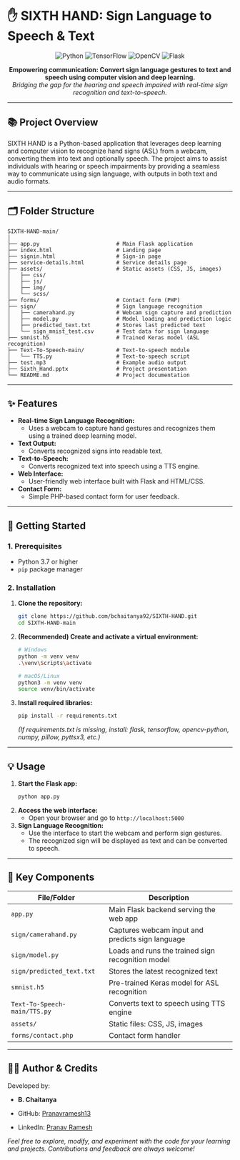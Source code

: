# ✋ SIXTH HAND: Sign Language to Speech & Text

<p align="center">
  <img src="https://img.shields.io/badge/Python-3776AB?style=for-the-badge&logo=python&logoColor=white" alt="Python">
  <img src="https://img.shields.io/badge/TensorFlow-FF6F00?style=for-the-badge&logo=tensorflow&logoColor=white" alt="TensorFlow">
  <img src="https://img.shields.io/badge/OpenCV-5C3EE8?style=for-the-badge&logo=opencv&logoColor=white" alt="OpenCV">
  <img src="https://img.shields.io/badge/Flask-000000?style=for-the-badge&logo=flask&logoColor=white" alt="Flask">
</p>

<p align="center">
  <b>Empowering communication: Convert sign language gestures to text and speech using computer vision and deep learning.</b><br>
  <i>Bridging the gap for the hearing and speech impaired with real-time sign recognition and text-to-speech.</i>
</p>

---

## 📚 Project Overview

SIXTH HAND is a Python-based application that leverages deep learning and computer vision to recognize hand signs (ASL) from a webcam, converting them into text and optionally speech. The project aims to assist individuals with hearing or speech impairments by providing a seamless way to communicate using sign language, with outputs in both text and audio formats.

---

## 🗂️ Folder Structure

```
SIXTH-HAND-main/
│
├── app.py                        # Main Flask application
├── index.html                    # Landing page
├── signin.html                   # Sign-in page
├── service-details.html          # Service details page
├── assets/                       # Static assets (CSS, JS, images)
│   ├── css/
│   ├── js/
│   ├── img/
│   └── scss/
├── forms/                        # Contact form (PHP)
├── sign/                         # Sign language recognition
│   ├── camerahand.py             # Webcam sign capture and prediction
│   ├── model.py                  # Model loading and prediction logic
│   ├── predicted_text.txt        # Stores last predicted text
│   └── sign_mnist_test.csv       # Test data for sign language
├── smnist.h5                     # Trained Keras model (ASL recognition)
├── Text-To-Speech-main/          # Text-to-speech module
│   └── TTS.py                    # Text-to-speech script
├── test.mp3                      # Example audio output
├── Sixth_Hand.pptx               # Project presentation
└── README.md                     # Project documentation
```

---

## ✨ Features

- **Real-time Sign Language Recognition:**
  - Uses a webcam to capture hand gestures and recognizes them using a trained deep learning model.
- **Text Output:**
  - Converts recognized signs into readable text.
- **Text-to-Speech:**
  - Converts recognized text into speech using a TTS engine.
- **Web Interface:**
  - User-friendly web interface built with Flask and HTML/CSS.
- **Contact Form:**
  - Simple PHP-based contact form for user feedback.

---

## 🚀 Getting Started

### 1. Prerequisites
- Python 3.7 or higher
- `pip` package manager

### 2. Installation

1. **Clone the repository:**
    ```sh
    git clone https://github.com/bchaitanya92/SIXTH-HAND.git
    cd SIXTH-HAND-main
    ```

2. **(Recommended) Create and activate a virtual environment:**
    ```sh
    # Windows
    python -m venv venv
    .\venv\Scripts\activate

    # macOS/Linux
    python3 -m venv venv
    source venv/bin/activate
    ```

3. **Install required libraries:**
    ```sh
    pip install -r requirements.txt
    ```
    *(If requirements.txt is missing, install: flask, tensorflow, opencv-python, numpy, pillow, pyttsx3, etc.)*

---

## 💡 Usage

1. **Start the Flask app:**
    ```sh
    python app.py
    ```
2. **Access the web interface:**
    - Open your browser and go to `http://localhost:5000`
3. **Sign Language Recognition:**
    - Use the interface to start the webcam and perform sign gestures.
    - The recognized sign will be displayed as text and can be converted to speech.

---

## 🧩 Key Components

| **File/Folder**         | **Description**                                              |
|------------------------|--------------------------------------------------------------|
| `app.py`               | Main Flask backend serving the web app                       |
| `sign/camerahand.py`   | Captures webcam input and predicts sign language             |
| `sign/model.py`        | Loads and runs the trained sign recognition model            |
| `sign/predicted_text.txt` | Stores the latest recognized text                        |
| `smnist.h5`            | Pre-trained Keras model for ASL recognition                  |
| `Text-To-Speech-main/TTS.py` | Converts text to speech using TTS engine              |
| `assets/`              | Static files: CSS, JS, images                                |
| `forms/contact.php`    | Contact form handler                                         |

---

## 👨‍💻 Author & Credits

Developed by:

- **B. Chaitanya**

- GitHub: [Pranavramesh13](https://github.com/Pranavramesh13)
- LinkedIn: [Pranav Ramesh](https://www.linkedin.com/in/Pranavramesh13)

*Feel free to explore, modify, and experiment with the code for your learning and projects. Contributions and feedback are always welcome!*
